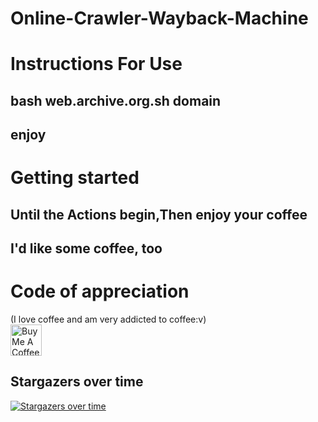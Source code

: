 # Online-Crawler-Wayback-Machine

# Instructions For Use

## bash web.archive.org.sh domain

## enjoy

# Getting started
## Until the Actions begin,Then enjoy your coffee

## I'd like some coffee, too
# Code of appreciation
(I love coffee and am very addicted to coffee:v)
<br><a href="https://www.buymeacoffee.com/momika233"><img src="https://cdn.buymeacoffee.com/buttons/default-black.png" alt="Buy Me A Coffee" height="50px"></a>

## Stargazers over time
[![Stargazers over time](https://starchart.cc/momika233/Online-Crawler-Wayback-Machine.svg?variant=light)](https://starchart.cc/momika233/Online-Crawler-Wayback-Machine)


